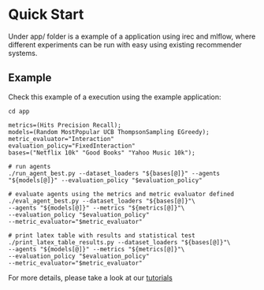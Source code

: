 # Quick Start

Under app/ folder is a example of a application using irec and mlflow, where different experiments can be run with easy using existing recommender systems.

## Example

Check this example of a execution using the example application:

    cd app

    metrics=(Hits Precision Recall);
    models=(Random MostPopular UCB ThompsonSampling EGreedy);
    metric_evaluator="Interaction"
    evaluation_policy="FixedInteraction"
    bases=("Netflix 10k" "Good Books" "Yahoo Music 10k");

    # run agents
    ./run_agent_best.py --dataset_loaders "${bases[@]}" --agents "${models[@]}" --evaluation_policy "$evaluation_policy"
  
    # evaluate agents using the metrics and metric evaluator defined
    ./eval_agent_best.py --dataset_loaders "${bases[@]}"\
    --agents "${models[@]}" --metrics "${metrics[@]}"\
    --evaluation_policy "$evaluation_policy"
    --metric_evaluator="$metric_evaluator"

    # print latex table with results and statistical test
    ./print_latex_table_results.py --dataset_loaders "${bases[@]}"\
    --agents "${models[@]}" --metrics "${metrics[@]}"\
    --evaluation_policy "$evaluation_policy"
    --metric_evaluator="$metric_evaluator"

For more details, please take a look at our [tutorials](run_example.ipynb)
